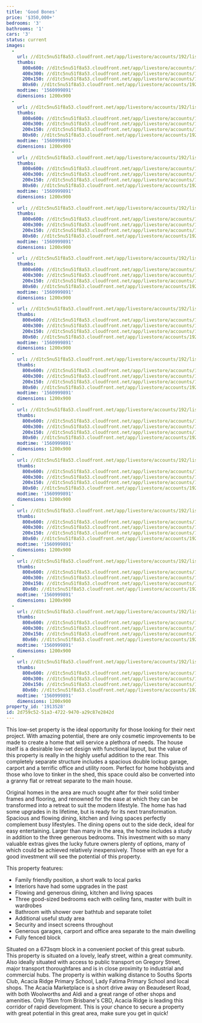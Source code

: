 ```yaml
---
title: 'Good Bones'
price: '$350,000+'
bedrooms: '3'
bathrooms: '1'
cars: '3'
status: current
images:
  -
    url: //d1tc5nu51f8a53.cloudfront.net/app/livestore/accounts/192/listings/1836905/images/22-Courtice-Front-Da_07d0-66b7-07a9-de9a-1445-4c4a-ef5a-6f76_20190620120537.jpg
    thumbs:
      800x600: //d1tc5nu51f8a53.cloudfront.net/app/livestore/accounts/192/listings/1836905/images/22-Courtice-Front-Da_07d0-66b7-07a9-de9a-1445-4c4a-ef5a-6f76_20190620120537_800x600.jpg
      400x300: //d1tc5nu51f8a53.cloudfront.net/app/livestore/accounts/192/listings/1836905/images/22-Courtice-Front-Da_07d0-66b7-07a9-de9a-1445-4c4a-ef5a-6f76_20190620120537_400x300.jpg
      200x150: //d1tc5nu51f8a53.cloudfront.net/app/livestore/accounts/192/listings/1836905/images/22-Courtice-Front-Da_07d0-66b7-07a9-de9a-1445-4c4a-ef5a-6f76_20190620120537_200x150.jpg
      80x60: //d1tc5nu51f8a53.cloudfront.net/app/livestore/accounts/192/listings/1836905/images/22-Courtice-Front-Da_07d0-66b7-07a9-de9a-1445-4c4a-ef5a-6f76_20190620120537_80x60.jpg
    modtime: '1560999891'
    dimensions: 1200x900
  -
    url: //d1tc5nu51f8a53.cloudfront.net/app/livestore/accounts/192/listings/1836905/images/22-Courtice-Back-Day_7522-19c5-9793-119f-dfb8-c860-a210-53a2_20190620120506.jpg
    thumbs:
      800x600: //d1tc5nu51f8a53.cloudfront.net/app/livestore/accounts/192/listings/1836905/images/22-Courtice-Back-Day_7522-19c5-9793-119f-dfb8-c860-a210-53a2_20190620120506_800x600.jpg
      400x300: //d1tc5nu51f8a53.cloudfront.net/app/livestore/accounts/192/listings/1836905/images/22-Courtice-Back-Day_7522-19c5-9793-119f-dfb8-c860-a210-53a2_20190620120506_400x300.jpg
      200x150: //d1tc5nu51f8a53.cloudfront.net/app/livestore/accounts/192/listings/1836905/images/22-Courtice-Back-Day_7522-19c5-9793-119f-dfb8-c860-a210-53a2_20190620120506_200x150.jpg
      80x60: //d1tc5nu51f8a53.cloudfront.net/app/livestore/accounts/192/listings/1836905/images/22-Courtice-Back-Day_7522-19c5-9793-119f-dfb8-c860-a210-53a2_20190620120506_80x60.jpg
    modtime: '1560999891'
    dimensions: 1200x900
  -
    url: //d1tc5nu51f8a53.cloudfront.net/app/livestore/accounts/192/listings/1836905/images/22-Courtice-BLiving-_e250-1ab5-5d74-d0c1-3f3c-9f17-8e51-be4e_20190620120519.jpg
    thumbs:
      800x600: //d1tc5nu51f8a53.cloudfront.net/app/livestore/accounts/192/listings/1836905/images/22-Courtice-BLiving-_e250-1ab5-5d74-d0c1-3f3c-9f17-8e51-be4e_20190620120519_800x600.jpg
      400x300: //d1tc5nu51f8a53.cloudfront.net/app/livestore/accounts/192/listings/1836905/images/22-Courtice-BLiving-_e250-1ab5-5d74-d0c1-3f3c-9f17-8e51-be4e_20190620120519_400x300.jpg
      200x150: //d1tc5nu51f8a53.cloudfront.net/app/livestore/accounts/192/listings/1836905/images/22-Courtice-BLiving-_e250-1ab5-5d74-d0c1-3f3c-9f17-8e51-be4e_20190620120519_200x150.jpg
      80x60: //d1tc5nu51f8a53.cloudfront.net/app/livestore/accounts/192/listings/1836905/images/22-Courtice-BLiving-_e250-1ab5-5d74-d0c1-3f3c-9f17-8e51-be4e_20190620120519_80x60.jpg
    modtime: '1560999891'
    dimensions: 1200x900
  -
    url: //d1tc5nu51f8a53.cloudfront.net/app/livestore/accounts/192/listings/1836905/images/22-Courtice-Living2-_aa17-38c6-3d4b-1e9b-8510-5d8f-b5ee-6e83_20190620120544.jpg
    thumbs:
      800x600: //d1tc5nu51f8a53.cloudfront.net/app/livestore/accounts/192/listings/1836905/images/22-Courtice-Living2-_aa17-38c6-3d4b-1e9b-8510-5d8f-b5ee-6e83_20190620120544_800x600.jpg
      400x300: //d1tc5nu51f8a53.cloudfront.net/app/livestore/accounts/192/listings/1836905/images/22-Courtice-Living2-_aa17-38c6-3d4b-1e9b-8510-5d8f-b5ee-6e83_20190620120544_400x300.jpg
      200x150: //d1tc5nu51f8a53.cloudfront.net/app/livestore/accounts/192/listings/1836905/images/22-Courtice-Living2-_aa17-38c6-3d4b-1e9b-8510-5d8f-b5ee-6e83_20190620120544_200x150.jpg
      80x60: //d1tc5nu51f8a53.cloudfront.net/app/livestore/accounts/192/listings/1836905/images/22-Courtice-Living2-_aa17-38c6-3d4b-1e9b-8510-5d8f-b5ee-6e83_20190620120544_80x60.jpg
    modtime: '1560999891'
    dimensions: 1200x900
  -
    url: //d1tc5nu51f8a53.cloudfront.net/app/livestore/accounts/192/listings/1836905/images/22-Courtice-Kitchen-_edfb-27f3-5ffc-1d92-ae21-d80e-7c76-7c5b_20190620120540.jpg
    thumbs:
      800x600: //d1tc5nu51f8a53.cloudfront.net/app/livestore/accounts/192/listings/1836905/images/22-Courtice-Kitchen-_edfb-27f3-5ffc-1d92-ae21-d80e-7c76-7c5b_20190620120540_800x600.jpg
      400x300: //d1tc5nu51f8a53.cloudfront.net/app/livestore/accounts/192/listings/1836905/images/22-Courtice-Kitchen-_edfb-27f3-5ffc-1d92-ae21-d80e-7c76-7c5b_20190620120540_400x300.jpg
      200x150: //d1tc5nu51f8a53.cloudfront.net/app/livestore/accounts/192/listings/1836905/images/22-Courtice-Kitchen-_edfb-27f3-5ffc-1d92-ae21-d80e-7c76-7c5b_20190620120540_200x150.jpg
      80x60: //d1tc5nu51f8a53.cloudfront.net/app/livestore/accounts/192/listings/1836905/images/22-Courtice-Kitchen-_edfb-27f3-5ffc-1d92-ae21-d80e-7c76-7c5b_20190620120540_80x60.jpg
    modtime: '1560999891'
    dimensions: 1200x900
  -
    url: //d1tc5nu51f8a53.cloudfront.net/app/livestore/accounts/192/listings/1836905/images/22-Courtice-Patio-Da_37e8-cd05-22b0-8e17-cb53-b52e-5a7b-4acd_20190620120555.jpg
    thumbs:
      800x600: //d1tc5nu51f8a53.cloudfront.net/app/livestore/accounts/192/listings/1836905/images/22-Courtice-Patio-Da_37e8-cd05-22b0-8e17-cb53-b52e-5a7b-4acd_20190620120555_800x600.jpg
      400x300: //d1tc5nu51f8a53.cloudfront.net/app/livestore/accounts/192/listings/1836905/images/22-Courtice-Patio-Da_37e8-cd05-22b0-8e17-cb53-b52e-5a7b-4acd_20190620120555_400x300.jpg
      200x150: //d1tc5nu51f8a53.cloudfront.net/app/livestore/accounts/192/listings/1836905/images/22-Courtice-Patio-Da_37e8-cd05-22b0-8e17-cb53-b52e-5a7b-4acd_20190620120555_200x150.jpg
      80x60: //d1tc5nu51f8a53.cloudfront.net/app/livestore/accounts/192/listings/1836905/images/22-Courtice-Patio-Da_37e8-cd05-22b0-8e17-cb53-b52e-5a7b-4acd_20190620120555_80x60.jpg
    modtime: '1560999891'
    dimensions: 1200x900
  -
    url: //d1tc5nu51f8a53.cloudfront.net/app/livestore/accounts/192/listings/1836905/images/22-Courtice-Bed3-Day_a527-9fbd-2cc6-5834-32b0-7503-d38c-2697_20190620120517.jpg
    thumbs:
      800x600: //d1tc5nu51f8a53.cloudfront.net/app/livestore/accounts/192/listings/1836905/images/22-Courtice-Bed3-Day_a527-9fbd-2cc6-5834-32b0-7503-d38c-2697_20190620120517_800x600.jpg
      400x300: //d1tc5nu51f8a53.cloudfront.net/app/livestore/accounts/192/listings/1836905/images/22-Courtice-Bed3-Day_a527-9fbd-2cc6-5834-32b0-7503-d38c-2697_20190620120517_400x300.jpg
      200x150: //d1tc5nu51f8a53.cloudfront.net/app/livestore/accounts/192/listings/1836905/images/22-Courtice-Bed3-Day_a527-9fbd-2cc6-5834-32b0-7503-d38c-2697_20190620120517_200x150.jpg
      80x60: //d1tc5nu51f8a53.cloudfront.net/app/livestore/accounts/192/listings/1836905/images/22-Courtice-Bed3-Day_a527-9fbd-2cc6-5834-32b0-7503-d38c-2697_20190620120517_80x60.jpg
    modtime: '1560999891'
    dimensions: 1200x900
  -
    url: //d1tc5nu51f8a53.cloudfront.net/app/livestore/accounts/192/listings/1836905/images/22-Courtice-Shed2-Da_c0ca-7a52-bb84-fab9-a385-625d-44a4-78b1_20190620120600.jpg
    thumbs:
      800x600: //d1tc5nu51f8a53.cloudfront.net/app/livestore/accounts/192/listings/1836905/images/22-Courtice-Shed2-Da_c0ca-7a52-bb84-fab9-a385-625d-44a4-78b1_20190620120600_800x600.jpg
      400x300: //d1tc5nu51f8a53.cloudfront.net/app/livestore/accounts/192/listings/1836905/images/22-Courtice-Shed2-Da_c0ca-7a52-bb84-fab9-a385-625d-44a4-78b1_20190620120600_400x300.jpg
      200x150: //d1tc5nu51f8a53.cloudfront.net/app/livestore/accounts/192/listings/1836905/images/22-Courtice-Shed2-Da_c0ca-7a52-bb84-fab9-a385-625d-44a4-78b1_20190620120600_200x150.jpg
      80x60: //d1tc5nu51f8a53.cloudfront.net/app/livestore/accounts/192/listings/1836905/images/22-Courtice-Shed2-Da_c0ca-7a52-bb84-fab9-a385-625d-44a4-78b1_20190620120600_80x60.jpg
    modtime: '1560999891'
    dimensions: 1200x900
  -
    url: //d1tc5nu51f8a53.cloudfront.net/app/livestore/accounts/192/listings/1836905/images/22-Courtice-Bathroon_f63c-0422-f8e4-7728-3faf-a551-7ec1-1238_20190620120509.jpg
    thumbs:
      800x600: //d1tc5nu51f8a53.cloudfront.net/app/livestore/accounts/192/listings/1836905/images/22-Courtice-Bathroon_f63c-0422-f8e4-7728-3faf-a551-7ec1-1238_20190620120509_800x600.jpg
      400x300: //d1tc5nu51f8a53.cloudfront.net/app/livestore/accounts/192/listings/1836905/images/22-Courtice-Bathroon_f63c-0422-f8e4-7728-3faf-a551-7ec1-1238_20190620120509_400x300.jpg
      200x150: //d1tc5nu51f8a53.cloudfront.net/app/livestore/accounts/192/listings/1836905/images/22-Courtice-Bathroon_f63c-0422-f8e4-7728-3faf-a551-7ec1-1238_20190620120509_200x150.jpg
      80x60: //d1tc5nu51f8a53.cloudfront.net/app/livestore/accounts/192/listings/1836905/images/22-Courtice-Bathroon_f63c-0422-f8e4-7728-3faf-a551-7ec1-1238_20190620120509_80x60.jpg
    modtime: '1560999891'
    dimensions: 1200x900
  -
    url: //d1tc5nu51f8a53.cloudfront.net/app/livestore/accounts/192/listings/1836905/images/22-Courtice-Bed1-Day_aa85-22af-0526-8710-3ac2-a659-cc4c-7c1d_20190620120511.jpg
    thumbs:
      800x600: //d1tc5nu51f8a53.cloudfront.net/app/livestore/accounts/192/listings/1836905/images/22-Courtice-Bed1-Day_aa85-22af-0526-8710-3ac2-a659-cc4c-7c1d_20190620120511_800x600.jpg
      400x300: //d1tc5nu51f8a53.cloudfront.net/app/livestore/accounts/192/listings/1836905/images/22-Courtice-Bed1-Day_aa85-22af-0526-8710-3ac2-a659-cc4c-7c1d_20190620120511_400x300.jpg
      200x150: //d1tc5nu51f8a53.cloudfront.net/app/livestore/accounts/192/listings/1836905/images/22-Courtice-Bed1-Day_aa85-22af-0526-8710-3ac2-a659-cc4c-7c1d_20190620120511_200x150.jpg
      80x60: //d1tc5nu51f8a53.cloudfront.net/app/livestore/accounts/192/listings/1836905/images/22-Courtice-Bed1-Day_aa85-22af-0526-8710-3ac2-a659-cc4c-7c1d_20190620120511_80x60.jpg
    modtime: '1560999891'
    dimensions: 1200x900
  -
    url: //d1tc5nu51f8a53.cloudfront.net/app/livestore/accounts/192/listings/1836905/images/22-Courtice-Meals-Da_8b7c-6c4c-6f40-58d0-821c-ec37-f3a5-b6c4_20190620120550.jpg
    thumbs:
      800x600: //d1tc5nu51f8a53.cloudfront.net/app/livestore/accounts/192/listings/1836905/images/22-Courtice-Meals-Da_8b7c-6c4c-6f40-58d0-821c-ec37-f3a5-b6c4_20190620120550_800x600.jpg
      400x300: //d1tc5nu51f8a53.cloudfront.net/app/livestore/accounts/192/listings/1836905/images/22-Courtice-Meals-Da_8b7c-6c4c-6f40-58d0-821c-ec37-f3a5-b6c4_20190620120550_400x300.jpg
      200x150: //d1tc5nu51f8a53.cloudfront.net/app/livestore/accounts/192/listings/1836905/images/22-Courtice-Meals-Da_8b7c-6c4c-6f40-58d0-821c-ec37-f3a5-b6c4_20190620120550_200x150.jpg
      80x60: //d1tc5nu51f8a53.cloudfront.net/app/livestore/accounts/192/listings/1836905/images/22-Courtice-Meals-Da_8b7c-6c4c-6f40-58d0-821c-ec37-f3a5-b6c4_20190620120550_80x60.jpg
    modtime: '1560999891'
    dimensions: 1200x900
  -
    url: //d1tc5nu51f8a53.cloudfront.net/app/livestore/accounts/192/listings/1836905/images/22-Courtice-Shed1-Da_7d2c-06c6-ed89-8907-feee-f37c-b490-af25_20190620120557.jpg
    thumbs:
      800x600: //d1tc5nu51f8a53.cloudfront.net/app/livestore/accounts/192/listings/1836905/images/22-Courtice-Shed1-Da_7d2c-06c6-ed89-8907-feee-f37c-b490-af25_20190620120557_800x600.jpg
      400x300: //d1tc5nu51f8a53.cloudfront.net/app/livestore/accounts/192/listings/1836905/images/22-Courtice-Shed1-Da_7d2c-06c6-ed89-8907-feee-f37c-b490-af25_20190620120557_400x300.jpg
      200x150: //d1tc5nu51f8a53.cloudfront.net/app/livestore/accounts/192/listings/1836905/images/22-Courtice-Shed1-Da_7d2c-06c6-ed89-8907-feee-f37c-b490-af25_20190620120557_200x150.jpg
      80x60: //d1tc5nu51f8a53.cloudfront.net/app/livestore/accounts/192/listings/1836905/images/22-Courtice-Shed1-Da_7d2c-06c6-ed89-8907-feee-f37c-b490-af25_20190620120557_80x60.jpg
    modtime: '1560999891'
    dimensions: 1200x900
  -
    url: //d1tc5nu51f8a53.cloudfront.net/app/livestore/accounts/192/listings/1836905/images/22-Courtice-Map-Dayn_e0e4-62d0-8f05-08d3-32c5-15cc-c002-864e_20190620010215.jpg
    thumbs:
      800x600: //d1tc5nu51f8a53.cloudfront.net/app/livestore/accounts/192/listings/1836905/images/22-Courtice-Map-Dayn_e0e4-62d0-8f05-08d3-32c5-15cc-c002-864e_20190620010215_800x600.jpg
      400x300: //d1tc5nu51f8a53.cloudfront.net/app/livestore/accounts/192/listings/1836905/images/22-Courtice-Map-Dayn_e0e4-62d0-8f05-08d3-32c5-15cc-c002-864e_20190620010215_400x300.jpg
      200x150: //d1tc5nu51f8a53.cloudfront.net/app/livestore/accounts/192/listings/1836905/images/22-Courtice-Map-Dayn_e0e4-62d0-8f05-08d3-32c5-15cc-c002-864e_20190620010215_200x150.jpg
      80x60: //d1tc5nu51f8a53.cloudfront.net/app/livestore/accounts/192/listings/1836905/images/22-Courtice-Map-Dayn_e0e4-62d0-8f05-08d3-32c5-15cc-c002-864e_20190620010215_80x60.jpg
    modtime: '1560999891'
    dimensions: 1200x900
property_id: '1913528'
id: 2d759c52-51a3-4722-9470-a29c87e2842d
---
```

This low-set property is the ideal opportunity for those looking for their next project. With amazing potential, there are only cosmetic improvements to be made to create a home that will service a plethora of needs. The house itself is a desirable low-set design with functional layout, but the value of this property is really in the highly useful addition to the rear. This completely separate structure includes a spacious double lockup garage, carport and a terrific office and utility room. Perfect for home hobbyists and those who love to tinker in the shed, this space could also be converted into a granny flat or retreat separate to the main house. 

Original homes in the area are much sought after for their solid timber frames and flooring, and renowned for the ease at which they can be transformed into a retreat to suit the modern lifestyle. The home has had some upgrades in its lifetime, but is ready for its next transformation. Spacious and flowing dining, kitchen and living spaces perfectly complement busy lifestyles. The dining opens out to the side deck, ideal for easy entertaining. Larger than many in the area, the home includes a study in addition to the three generous bedrooms. This investment with so many valuable extras gives the lucky future owners plenty of options, many of which could be achieved relatively inexpensively. Those with an eye for a good investment will see the potential of this property.

This property features:

*  Family friendly position, a short walk to local parks
*  Interiors have had some upgrades in the past
*  Flowing and generous dining, kitchen and living spaces
*  Three good-sized bedrooms each with ceiling fans, master with built in wardrobes
*  Bathroom with shower over bathtub and separate toilet
*  Additional useful study area
*  Security and insect screens throughout
*  Generous garages, carport and office area separate to the main dwelling
*  Fully fenced block

Situated on a 673sqm block in a convenient pocket of this great suburb. This property is situated on a lovely, leafy street, within a great community. Also ideally situated with access to public transport on Gregory Street, major transport thoroughfares and is in close proximity to industrial and commercial hubs. The property is within walking distance to Souths Sports Club, Acacia Ridge Primary School, Lady Fatima Primary School and local shops. The Acacia Marketplace is a short drive away on Beaudesert Road, with both Woolworths and Aldi and a great range of other shops and amenities. Only 15km from Brisbane's CBD, Acacia Ridge is leading this corridor of rapid development. This is your chance to secure a property with great potential in this great area, make sure you get in quick!